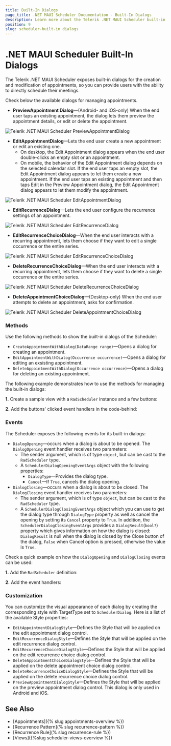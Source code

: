 ```yaml
---
title: Built-In Dialogs
page_title: .NET MAUI Scheduler Documentation - Built-In Dialogs
description: Learn more about the Telerik .NET MAUI Scheduler built-in dialogs for creating, editing, and deleting appointments.
position: 9
slug: scheduler-built-in dialogs
---
```


# .NET MAUI Scheduler Built-In Dialogs

The Telerik .NET MAUI Scheduler exposes built-in dialogs for the creation and modification of appointments, so you can provide users with the ability to directly schedule their meetings.

Check below the available dialogs for managing appointments.

* **PreviewAppointment Dialog**&mdash;(Android- and iOS-only) When the end user taps an existing appointment, the dialog lets them preview the appointment details, or edit or delete the appointment. 

![Telerik .NET MAUI Scheduler PreviewAppointmentDialog](images/scheduler-dialogs-preview.png)

* **EditAppointmentDialog**&mdash;Lets the end user create a new appointment or edit an existing one. 
    * On desktop, the Edit Appointment dialog appears when the end user double-clicks an empty slot or an appointment. 
    * On mobile, the behavior of the Edit Appointment dialog depends on the selected calendar slot. If the end user taps an empty slot, the Edit Appointment dialog appears to let them create a new appointment. If the end user taps an existing appointment and then taps Edit in the Preview Appointment dialog, the Edit Appointment dialog appears to let them modify the appointment.

![Telerik .NET MAUI Scheduler EditAppointmentDialog](images/scheduler-dialogs-editappointment.png)

* **EditRecurrenceDialog**&mdash;Lets the end user configure the recurrence settings of an appointment.

![Telerik .NET MAUI Scheduler EditRecurrenceDialog](images/scheduler-dialogs-editrecurrence.png)

* **EditRecurrenceChoiceDialog**&mdash;When the end user interacts with a recurring appointment, lets them choose if they want to edit a single occurrence or the entire series.

![Telerik .NET MAUI Scheduler EditRecurrenceChoiceDialog](images/scheduler-dialogs-recurrencechoice.png)

* **DeleteRecurrenceChoiceDialog**&mdash;When the end user interacts with a recurring appointment, lets them choose if they want to delete a single occurrence or the entire series.

![Telerik .NET MAUI Scheduler DeleteRecurrenceChoiceDialog](images/scheduler-dialogs-deleterecurrencechoice.png)

* **DeleteAppointmentChoiceDialog**&mdash;(Desktop-only) When the end user attempts to delete an appointment, asks for confirmation.

![Telerik .NET MAUI Scheduler DeleteAppointmentChoiceDialog](images/scheduler-dialogs-deleteappointmentchoice.png)

### Methods

Use the following methods to show the built-in dialogs of the Scheduler:

* `CreateAppointmentWithDialog(DataRange range)`&mdash;Opens a dialog for creating an appointment.
* `EditAppointmentWithDialog(Occurrence occurrence)`&mdash;Opens a dialog for editing an exsisting appointment.
* `DeleteAppointmentWithDialog(Occurrence occurrence)`&mdash;Opens a dialog for deleting an existing appointment.

The following example demonstrates how to use the methods for managing the built-in dialogs:

**1.** Create a sample view with a `RadScheduler` instance and a few buttons:

<snippet id='scheduler-dialogs-methods-xaml' />

**2.** Add the buttons' clicked event handlers in the code-behind:

<snippet id='scheduler-dialogs-methods-eventhandlers' />

### Events

The Scheduler exposes the following events for its built-in dialogs:

* `DialogOpening`&mdash;occurs when a dialog is about to be opened. The `DialogOpening` event handler receives two parameters:
    * The sender argument, which is of type `object`, but can be cast to the `RadScheduler` type.
    * A `SchedulerDialogOpeningEventArgs` object with the following properties:
       * `DialogType`&mdash;Provides the dialog type.
       * `Cancel`&mdash;If `True`, cancels the dialog opening.
* `DialogClosing`&mdash;occurs when a dialog is about to be closed. The `DialogClosing` event handler receives two parameters:
    * The sender argument, which is of type `object`, but can be cast to the `RadScheduler` type.
    * A `SchedulerDialogClosingEventArgs` object which you can use to get the dialog type through `DialogType` property as well as cancel the opening by setting its `Cancel` property to `True`. In addition, the `SchedulerDialogClosingEventArgs` provides a `DialogResult`(`bool?`) property which gives information on how the dialog is closed: `DialogResult` is null when the dialog is closed by the Close button of the dialog, `False` when Cancel option is pressed, otherwise the value is `True`.

Check a quick example on how the `DialogOpening` and `DialogClosing` events can be used:

**1.** Add the `RadScheduler` definition:

<snippet id='scheduler-dialogs-events-xaml' />

**2.** Add the event handlers:

<snippet id='scheduler-dialogs-events' />

### Customization

You can customize the visual appearance of each dialog by creating the corresponding style with TargetType set to `SchedulerDialog`. Here is a list of the available Style properties:

* `EditAppointmentDialogStyle`&mdash;Defines the Style that will be applied on the edit appointment dialog control.
* `EditRecurrenceDialogStyle`&mdash;Defines the Style that will be applied on the edit recurrence dialog control.
* `EditRecurrenceChoiceDialogStyle`&mdash;Defines the Style that will be applied on the edit recurrence choice dialog control.
* `DeleteAppointmentChoiceDialogStyle`&mdash;Defines the Style that will be applied on the delete appointment choice dialog control.
* `DeleteRecurrenceChoiceDialogStyle`&mdash;Defines the Style that will be applied on the delete recurrence choice dialog control.
* `PreviewAppointmentDialogStyle`&mdash;Defines the Style that will be applied on the preview appointment dialog control. This dialog is only used in Android and iOS. 

## See Also

- [Appointments]({% slug appointments-overview %})
- [Recurrence Pattern](% slug recurrence-pattern %})
- [Recurrence Rule](% slug recurrence-rule %})
- [Views]({%slug scheduler-views-overview %})
